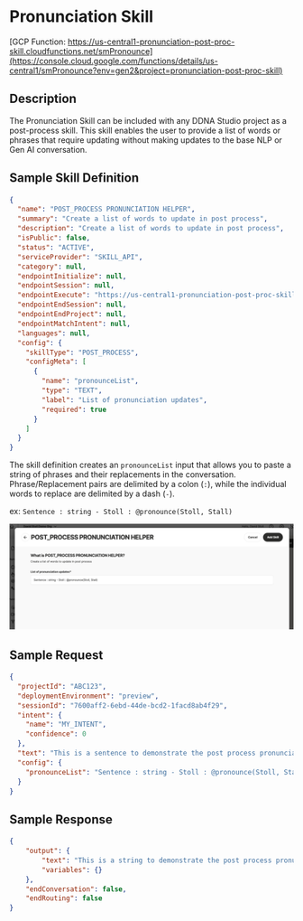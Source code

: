 # Pronunciation Skill

[GCP Function: https://us-central1-pronunciation-post-proc-skill.cloudfunctions.net/smPronounce](https://console.cloud.google.com/functions/details/us-central1/smPronounce?env=gen2&project=pronunciation-post-proc-skill)

## Description

The Pronunciation Skill can be included with any DDNA Studio project as a post-process skill. This skill enables the user to provide a list of words or phrases that require updating without making updates to the base NLP or Gen AI conversation. 

## Sample Skill Definition
```json
{
  "name": "POST_PROCESS PRONUNCIATION HELPER",
  "summary": "Create a list of words to update in post process",
  "description": "Create a list of words to update in post process",
  "isPublic": false,
  "status": "ACTIVE",
  "serviceProvider": "SKILL_API",
  "category": null,
  "endpointInitialize": null,
  "endpointSession": null,
  "endpointExecute": "https://us-central1-pronunciation-post-proc-skill.cloudfunctions.net/smPronounce",
  "endpointEndSession": null,
  "endpointEndProject": null,
  "endpointMatchIntent": null,
  "languages": null,
  "config": {
    "skillType": "POST_PROCESS",
    "configMeta": [
      {
        "name": "pronounceList",
        "type": "TEXT",
        "label": "List of pronunciation updates",
        "required": true
      }
    ]
  }
}
```

The skill definition creates an `pronounceList` input that allows you to paste a string of phrases and their replacements in the conversation. Phrase/Replacement pairs are delimited by a colon (`:`), while the individual words to replace are delimited by a dash (`-`).

ex: `Sentence : string - Stoll : @pronounce(Stoll, Stall)`

![](./images/skill-connect.png)

## Sample Request
```json
{
  "projectId": "ABC123",
  "deploymentEnvironment": "preview",
  "sessionId": "7600aff2-6ebd-44de-bcd2-1facd8ab4f29",
  "intent": {
    "name": "MY_INTENT",
    "confidence": 0
  },
  "text": "This is a sentence to demonstrate the post process pronunciation skill, developed by David Stoll at Soul Machines.",
  "config": {
    "pronounceList": "Sentence : string - Stoll : @pronounce(Stoll, Stall)"
  }
}
```
## Sample Response
```json
{
    "output": {
        "text": "This is a string to demonstrate the post process pronunciation skill, developed by David @pronounce(Stoll, Stall) at Soul Machines.",
        "variables": {}
    },
    "endConversation": false,
    "endRouting": false
}
```